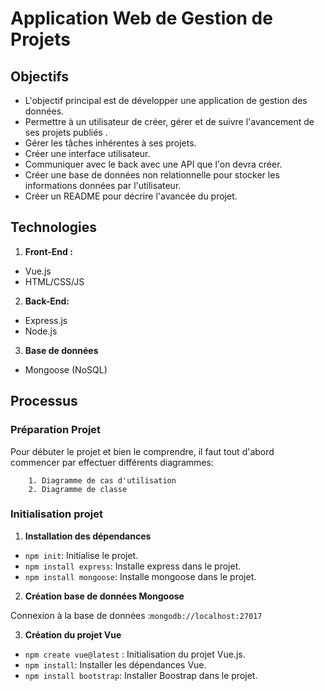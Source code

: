 # Application Web de Gestion de Projets

## Objectifs 

- L'objectif principal est de développer une application de gestion des données.
- Permettre à un utilisateur de créer, gérer et de suivre l'avancement de ses projets publiés .
- Gérer les tâches inhérentes à ses projets.
- Créer une interface utilisateur.
- Communiquer avec le back avec une API que l'on devra créer.
- Créer une base de données non relationnelle pour stocker les informations données par l'utilisateur.
- Créer un README pour décrire l'avancée du projet.

## Technologies

1. **Front-End :**

- Vue.js
- HTML/CSS/JS

2. **Back-End:**

- Express.js
- Node.js

3. **Base de données**

- Mongoose (NoSQL)

## Processus

### Préparation Projet 

Pour débuter le projet et bien le comprendre, il faut tout d'abord commencer par effectuer différents diagrammes:

        1. Diagramme de cas d'utilisation
        2. Diagramme de classe

### Initialisation projet

1. **Installation des dépendances**

- `npm init`: Initialise le projet.
- `npm install express`: Installe express dans le projet.
- `npm install mongoose`: Installe mongoose dans le projet.

2. **Création base de données Mongoose**

Connexion à la base de données :`mongodb://localhost:27017`

3. **Création du projet Vue**

- `npm create vue@latest` : Initialisation du projet Vue.js.
- `npm install`: Installer les dépendances Vue.
- `npm install bootstrap`: Installer Boostrap dans le projet.